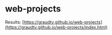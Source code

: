 # web-projects

Results: [https://graudtv.github.io/web-projects](https://graudtv.github.io/web-projects/index.html)
